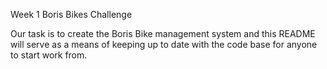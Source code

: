 Week 1 Boris Bikes Challenge

Our task is to create the Boris Bike management system and this README will serve as a means of keeping up to date with the code base for anyone to start work from.

